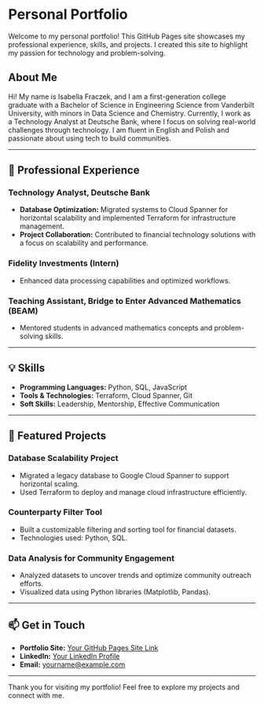 # Personal Portfolio

Welcome to my personal portfolio! This GitHub Pages site showcases my professional experience, skills, and projects. I created this site to highlight my passion for technology and problem-solving.

## About Me

Hi! My name is Isabella Fraczek, and I am a first-generation college graduate with a Bachelor of Science in Engineering Science from Vanderbilt University, with minors in Data Science and Chemistry. Currently, I work as a Technology Analyst at Deutsche Bank, where I focus on solving real-world challenges through technology. I am fluent in English and Polish and passionate about using tech to build communities.

---

## 💼 Professional Experience

### Technology Analyst, Deutsche Bank
- **Database Optimization:** Migrated systems to Cloud Spanner for horizontal scalability and implemented Terraform for infrastructure management.
- **Project Collaboration:** Contributed to financial technology solutions with a focus on scalability and performance.

### Fidelity Investments (Intern)
- Enhanced data processing capabilities and optimized workflows.

### Teaching Assistant, Bridge to Enter Advanced Mathematics (BEAM)
- Mentored students in advanced mathematics concepts and problem-solving skills.

---

## 💡 Skills

- **Programming Languages:** Python, SQL, JavaScript
- **Tools & Technologies:** Terraform, Cloud Spanner, Git
- **Soft Skills:** Leadership, Mentorship, Effective Communication

---

## 🌟 Featured Projects

### Database Scalability Project
- Migrated a legacy database to Google Cloud Spanner to support horizontal scaling.
- Used Terraform to deploy and manage cloud infrastructure efficiently.

### Counterparty Filter Tool
- Built a customizable filtering and sorting tool for financial datasets.
- Technologies used: Python, SQL.

### Data Analysis for Community Engagement
- Analyzed datasets to uncover trends and optimize community outreach efforts.
- Visualized data using Python libraries (Matplotlib, Pandas).

---

## 📫 Get in Touch

- **Portfolio Site:** [Your GitHub Pages Site Link](https://yourusername.github.io)
- **LinkedIn:** [Your LinkedIn Profile](https://linkedin.com/in/yourprofile)
- **Email:** yourname@example.com

---

Thank you for visiting my portfolio! Feel free to explore my projects and connect with me.
